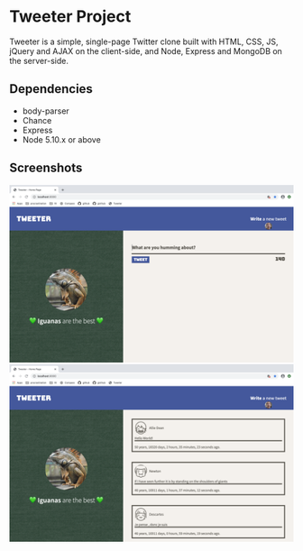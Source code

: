 # Tweeter Project

Tweeter is a simple, single-page Twitter clone built with HTML, CSS, JS, jQuery and AJAX on the client-side, and Node, Express and MongoDB on the server-side.

## Dependencies

- body-parser
- Chance
- Express
- Node 5.10.x or above

## Screenshots
!["Screenshot of tweet compose box"](https://github.com/victorcwyu/tweeter/blob/master/docs/tweeter-form.png?raw=true) 
!["Screenshot of tweets"](https://github.com/victorcwyu/tweeter/blob/master/docs/tweeter-tweets.png?raw=true)